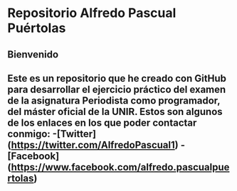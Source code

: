 # Repositorio Alfredo Pascual Puértolas
## Bienvenido
Este es un repositorio que he creado con GitHub para desarrollar el ejercicio práctico del examen de la asignatura **Periodista como programador**, del máster oficial de la UNIR.
Estos son algunos de los enlaces en los que poder contactar conmigo:
-[Twitter] (https://twitter.com/AlfredoPascual1)
-[Facebook] (https://www.facebook.com/alfredo.pascualpuertolas)
-

